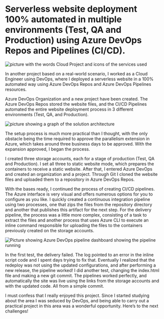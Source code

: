 # Serverless website deployment 100% automated in multiple environments (Test, QA and Production) using Azure DevOps Repos and Pipelines (CI/CD).

![picture with the words Cloud Project and icons of the services used](https://miro.medium.com/v2/resize:fit:720/format:webp/0*0Z00KD7XGXzjB1Ow.jpg)

In another project based on a real-world scenario, I worked as a Cloud Engineer using DevOps, where I deployed a serverless website in a 100% automated 
way using Azure DevOps Repos and Azure DevOps Pipelines resources.

Azure DevOps Organization and a new project have been created. The Azure DevOps Repos stored the website files, and the CI/CD Pipelines automated the 
entire website deployment process in 3 different environments (Test, QA, and Production).

![picture showing a graph of the solution architecture](https://miro.medium.com/v2/resize:fit:720/format:webp/0*Vc-kua1EWmuiVIK1.jpg)

The setup process is much more practical than I thought, with the only obstacle being the time required to approve the parallelism extension in Azure, 
which takes around three business days to be approved. With the expansion approved, I began the process.

I created three storage accounts, each for a stage of production (Test, QA and Production). I set all three to static website mode, which prepares the 
containers to receive a static website. After that, I entered Azure DevOps and created an organization and a project. Through Git I cloned the website 
files and uploaded them to a repository in Azure DevOps Repos.

With the bases ready, I continued the process of creating CI/CD pipelines. The Azure interface is very visual and offers numerous options for you to 
configure as you like. I quickly created a continuous integration pipeline using two processes, one that zips the files from the repository directory
and another that publishes this artifact for the next step. For the delivery pipeline, the process was a little more complex, consisting of a task to 
extract the files and another process that uses Azure CLI to execute an inline command responsible for uploading the files to the containers previously
created on the storage accounts.

![Picture showing Azure DevOps pipeline dashboard showing the pipeline running](https://miro.medium.com/v2/resize:fit:720/format:webp/1*ORHsjTpPYQQ1Q_dxRT_hxg.png)

In the first test, the delivery failed. The log pointed to an error in the inline script code and I spent days trying to fix that. Eventually I realized that 
the redeploy was not using the updated configurations, and after performing a new release, the pipeline worked! I did another test, changing the index.html 
file and making a new git commit. The pipelines worked perfectly, and automatically the site was live using the links from the storage accounts and with the
updated code. All from a simple commit.

I must confess that I really enjoyed this project. Since I started studying about the area I was seduced by DevOps, and being able to carry out a practical 
project in this area was a wonderful opportunity. Here’s to the next challenges!
